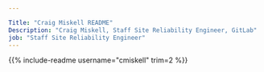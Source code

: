 ```yaml
---

Title: "Craig Miskell README"
Description: "Craig Miskell, Staff Site Reliability Engineer, GitLab"
job: "Staff Site Reliability Engineer"
---
```


{{% include-readme username="cmiskell" trim=2 %}}
